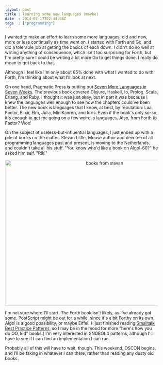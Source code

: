 ```yaml
---
layout: post
title : learning some new languages (maybe)
date  : 2014-07-17T02:44:08Z
tags  : ["programming"]
---
```

I wanted to make an effort to learn some more languages, old and new, more or
less continually as time went on.  I started with Forth and Go, and did a
tolerable job at getting the basics of each down.  I didn't do so well at
writing anything of consequence, which isn't too surprising for Forth, but I'm
pretty sure I could be writing a lot more Go to get things done.  I really do
mean to get back to that.

Although I feel like I'm only about 85% done with what I wanted to do with
Forth, I'm thinking about what I'll look at next.

On one hand, Pragmatic Press is putting out [Seven More Languages in Seven
Weeks](http://pragprog.com/book/7lang/seven-more-languages-in-seven-weeks).
The previous book covered Clojure, Haskell, Io, Prolog, Scala, Erlang, and
Ruby.  I thought it was just okay, but in part it was because I knew the
languages well enough to see how the chapters could've been better.  The new
book is languages that I know, at best, by reputation: Lua, Factor, Elixir,
Elm, Julia, MiniKanren, and Idris.  Even if the book's only so-so, it's enough
to get me going on a few weird-o languages.  Also, from Forth to Factor?  Woo!

On the subject of useless-but-influential languages, I just ended up with a
pile of books on the matter.  Stevan Little, Moose author and devotee of
all programming languages past and present, is moving to the Netherlands, and
couldn't take all his stuff.  "You know who'd like a book on Algol-60?" he
asked him self.  "Rik!"

<center>
<a href="https://www.flickr.com/photos/rjbs/14482080510" title="books from
stevan by Ricardo SIGNES, on Flickr"><img
src="https://farm4.staticflickr.com/3881/14482080510_1a2701ce76_z.jpg"
width="640" height="480" alt="books from stevan"></a>
</center>

I'm not sure where I'll start.  The Forth book isn't likely, as I've already
got some.  PostScript might be out for a while, since it's a bit Forthy on its
own.  Algol is a good possibility, or maybe Eiffel.  (I just finished reading
[Smalltalk Best Practice
Patterns](http://www.amazon.com/Smalltalk-Best-Practice-Patterns-Kent/dp/013476904X),
so I may be in the mood for more "here's how you do OO, kid" books.)  I'm very
interested in SNOBOL4 patterns, although I'll have to see if I can find an
implementation I can run.

Probably all of this will have to wait, though.  This weekend, OSCON begins,
and I'll be taking in whatever I can there, rather than reading any dusty old
books.

